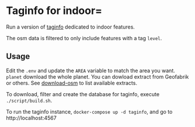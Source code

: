 # Taginfo for indoor=

Run a version of [taginfo][] dedicated to indoor features.

The osm data is filtered to only include features with a tag `level`.

## Usage

Edit the `.env` and update the `AREA` variable to match the area you want. `planet` download the whole planet. You can dowload extract from Geofabrik or others. See [download-osm](https://github.com/openmaptiles/openmaptiles-tools#multi-streamed-osm-data-downloader) to list available extracts.

To download, filter and create the database for taginfo, execute `./script/build.sh`.

To run the taginfo instance, `docker-compose up -d taginfo`, and go to http://localhost:4567

[taginfo]: https://github.com/taginfo/taginfo

